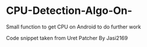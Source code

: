 # CPU-Detection-Algo-On-

Small function to get CPU on Android to do further work

Code snippet taken from Uret Patcher By Jasi2169
